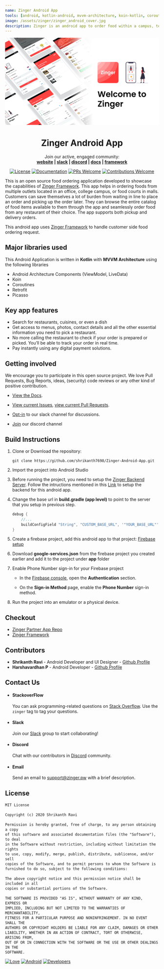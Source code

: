 ```yaml
---
name: Zinger Android App
tools: [android, kotlin-android, mvvm-architecture, koin-kotlin, coroutines-android, retrofit2-kotlin, open-source, food-ordering, food-delivery-application]
image: /assets/zinger/zinger_android_cover.jpg
description: Zinger is an android app to order food within a campus, tech park or mall with many outlets to avoid long waiting time or get it delivered anywhere within a specific place
---
```


![Cover Image](/assets/zinger/zinger_android_cover.jpg)

<h1 align="center">
  Zinger Android App
</h1>

<p align="center">
  Join our active, engaged community: <br>
  <strong>
    <a href="https://zinger.pw/app">website</a>
    |
    <a href="https://zinger-workspace.slack.com/join/shared_invite/zt-e6xt0gc2-nBEy85RhEy7NZv3gWCt6Dg/">slack</a>
    |
    <a href="https://discord.gg/TqADaXV">discord</a>
    |
    <a href="https://zinger.pw/app/docs">docs</a>
    |
    <a href="https://zinger.pw">framework</a>
  </strong>
</p>

<p align="center">
  <a href="LICENSE"><img alt="License" src="https://img.shields.io/badge/license-MIT-green"></a>
  <a href="https://zinger.pw/app/docs"><img alt="Documentation" src="https://img.shields.io/badge/code-documented-brightgreen.svg?style=flat-square"></a>
  <a href="https://github.com/shrikanth7698/Zinger-Android-App/pulls"><img alt="PRs Welcome" src="https://img.shields.io/badge/PRs-welcome-brightgreen.svg?style=flat-square"></a>
  <a href="https://github.com/shrikanth7698/Zinger-Android-App/pulls"><img alt="Contributions Welcome" src="https://img.shields.io/badge/contributions-welcome-brightgreen.svg?style=flat-square"></a>
</p>

This is an open source food ordering application developed to showcase the capabilities of <a href="https://zinger.pw" target="_blank">Zinger Framework</a>. This app helps in ordering foods from multiple outlets located in an office, college campus, or food courts in malls. Customers can save themselves a lot of burden from waiting in line to place an order and picking up the order later. They can browse the entire catalog of food items available to them through the app and seamlessly order food from any restaurant of their choice. The app supports both pickup and delivery orders.

This android app uses <a href="https://zinger.pw" target="_blank">Zinger Framework</a> to handle customer side food ordering request.

## Major libraries used
This Android Application is written in **Kotlin** with **MVVM Architecture** using the following libraries
- Android Architecture Components (ViewModel, LiveData)
- Koin
- Coroutines
- Retrofit
- Picasso

## Key app features
*  Search for restaurants, cuisines, or even a dish
*  Get access to menus, photos, contact details and all the other essential information you need to pick a restaurant.
*  No more calling the restaurant to check if your order is prepared or picked. You’ll be able to track your order in real time.
*  Pay instantly using any digital payment solutions.

## Getting involved
We encourage you to participate in this open source project. We love Pull Requests, Bug Reports, ideas, (security) code reviews or any other kind of positive contribution.

* [View the Docs](https://zinger.pw/app/docs).

* [View current Issues](https://github.com/shrikanth7698/Zinger-Android-App/issues), [view current Pull Requests](https://github.com/shrikanth7698/Zinger-Android-App/pulls).

* [Opt-in](https://join.slack.com/t/zinger-workspace/shared_invite/zt-e6xt0gc2-nBEy85RhEy7NZv3gWCt6Dg) to our slack channel for discussions.

* [Join](https://discord.gg/TqADaXV) our discord channel


## Build Instructions


1. Clone or Download the repository:

    ```shell
    git clone https://github.com/shrikanth7698/Zinger-Android-App.git
    ```

2. Import the project into Android Studio

3. Before running the project, you need to setup the <a href="https://zinger.pw/docs/installation-guide/fork" target="_blank">Zinger Backend Server</a>. Follow the intructions mentioned in this <a href="https://zinger.pw/docs/installation-guide/fork" target="_blank">Link</a> to setup the backend for this android app.

4. Change the base url in **build.gradle (app level)** to point to the server that you setup in previous step.

    ```gradle
    debug {
        //...
        buildConfigField "String", "CUSTOM_BASE_URL", '"YOUR_BASE_URL"'
    }
    ```

5. Create a firebase project, add this android app to that project:
<a href="https://firebase.google.com/docs/android/setup" target="_blank">Firebase setup</a>

6. Download **google-services.json** from the firebase project you created earlier and add it to the project under **app** folder

7. Enable Phone Number sign-in for your Firebase project

   * In the <a href="https://console.firebase.google.com/" target="_blank">Firebase console</a>, open the **Authentication** section.

   * On the **Sign-in Method** page, enable the **Phone Number** sign-in method.

8. Run the project into an emulator or a physical device.

## Checkout

* <a href="https://github.com/harshavardhan98/Zinger-Seller-App" target="_blank">Zinger Partner App Repo</a>
* <a href="https://zinger.pw" target="_blank">Zinger Framework</a>

## Contributors

* **Shrikanth Ravi** - Android Developer and UI Designer - <a href="https://github.com/shrikanth7698" target="_blank">Github Profile</a>
* **Harshavardhan P** - Android Developer - <a href="https://github.com/harshavardhan98" target="_blank">Github Profile</a>

## Contact Us

* #### StackoverFlow

    You can ask programming-related questions on [Stack Overflow](https://stackoverflow.com/questions/tagged/zinger). Use the `zinger` tag to tag your questions.

* #### Slack

    Join our [Slack](https://zinger-workspace.slack.com/join/shared_invite/zt-e6xt0gc2-nBEy85RhEy7NZv3gWCt6Dg/) group to start collaborating!

* #### Discord

    Chat with our contributors in [Discord](https://discord.gg/TqADaXV) community.

* #### Email

    Send an email to support@zinger.pw with a brief description.

## License
```
MIT License

Copyright (c) 2020 Shrikanth Ravi

Permission is hereby granted, free of charge, to any person obtaining a copy
of this software and associated documentation files (the "Software"), to deal
in the Software without restriction, including without limitation the rights
to use, copy, modify, merge, publish, distribute, sublicense, and/or sell
copies of the Software, and to permit persons to whom the Software is
furnished to do so, subject to the following conditions:

The above copyright notice and this permission notice shall be included in all
copies or substantial portions of the Software.

THE SOFTWARE IS PROVIDED "AS IS", WITHOUT WARRANTY OF ANY KIND, EXPRESS OR
IMPLIED, INCLUDING BUT NOT LIMITED TO THE WARRANTIES OF MERCHANTABILITY,
FITNESS FOR A PARTICULAR PURPOSE AND NONINFRINGEMENT. IN NO EVENT SHALL THE
AUTHORS OR COPYRIGHT HOLDERS BE LIABLE FOR ANY CLAIM, DAMAGES OR OTHER
LIABILITY, WHETHER IN AN ACTION OF CONTRACT, TORT OR OTHERWISE, ARISING FROM,
OUT OF OR IN CONNECTION WITH THE SOFTWARE OR THE USE OR OTHER DEALINGS IN THE
SOFTWARE.
```

[![Love](https://forthebadge.com/images/badges/built-with-love.svg)](https://zinger.pw/app) [![Android](https://forthebadge.com/images/badges/built-for-android.svg)](https://www.android.com) [![Developers](https://forthebadge.com/images/badges/built-by-developers.svg)](https://github.com/shrikanth7698/Zinger-Android-App/graphs/contributors)
